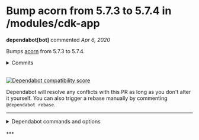 # Bump acorn from 5.7.3 to 5.7.4 in /modules/cdk-app

**dependabot[bot]** commented *Apr 6, 2020*

Bumps [acorn](https://github.com/acornjs/acorn) from 5.7.3 to 5.7.4.
<details>
<summary>Commits</summary>
<ul>
<li><a href="https://github.com/acornjs/acorn/commit/6370e90067552022710190319cbbbd8c43001957"><code>6370e90</code></a> Mark version 5.7.4</li>
<li><a href="https://github.com/acornjs/acorn/commit/fbc15b1344f6dfb992f67b4bbf1357436247c8a0"><code>fbc15b1</code></a> More rigorously check surrogate pairs in regexp validator</li>
<li>See full diff in <a href="https://github.com/acornjs/acorn/compare/5.7.3...5.7.4">compare view</a></li>
</ul>
</details>
<br />


[![Dependabot compatibility score](https://dependabot-badges.githubapp.com/badges/compatibility_score?dependency-name=acorn&package-manager=npm_and_yarn&previous-version=5.7.3&new-version=5.7.4)](https://help.github.com/articles/configuring-automated-security-fixes)

Dependabot will resolve any conflicts with this PR as long as you don't alter it yourself. You can also trigger a rebase manually by commenting `@dependabot rebase`.

[//]: # (dependabot-automerge-start)
[//]: # (dependabot-automerge-end)

---

<details>
<summary>Dependabot commands and options</summary>
<br />

You can trigger Dependabot actions by commenting on this PR:
- `@dependabot rebase` will rebase this PR
- `@dependabot recreate` will recreate this PR, overwriting any edits that have been made to it
- `@dependabot merge` will merge this PR after your CI passes on it
- `@dependabot squash and merge` will squash and merge this PR after your CI passes on it
- `@dependabot cancel merge` will cancel a previously requested merge and block automerging
- `@dependabot reopen` will reopen this PR if it is closed
- `@dependabot close` will close this PR and stop Dependabot recreating it. You can achieve the same result by closing it manually
- `@dependabot ignore this major version` will close this PR and stop Dependabot creating any more for this major version (unless you reopen the PR or upgrade to it yourself)
- `@dependabot ignore this minor version` will close this PR and stop Dependabot creating any more for this minor version (unless you reopen the PR or upgrade to it yourself)
- `@dependabot ignore this dependency` will close this PR and stop Dependabot creating any more for this dependency (unless you reopen the PR or upgrade to it yourself)
- `@dependabot use these labels` will set the current labels as the default for future PRs for this repo and language
- `@dependabot use these reviewers` will set the current reviewers as the default for future PRs for this repo and language
- `@dependabot use these assignees` will set the current assignees as the default for future PRs for this repo and language
- `@dependabot use this milestone` will set the current milestone as the default for future PRs for this repo and language

You can disable automated security fix PRs for this repo from the [Security Alerts page](https://github.com/gruntwork-io/infrastructure-as-code-testing-talk/network/alerts).

</details>
<br />
***


